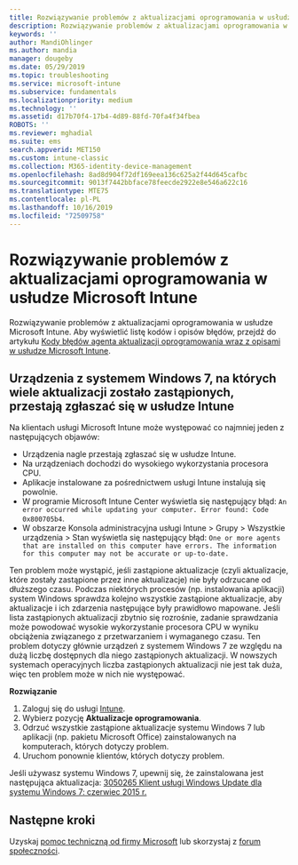 ```yaml
---
title: Rozwiązywanie problemów z aktualizacjami oprogramowania w usłudze Microsoft Intune — Azure | Microsoft Docs
description: Rozwiązywanie problemów z aktualizacjami oprogramowania w usłudze Microsoft Intune.
keywords: ''
author: MandiOhlinger
ms.author: mandia
manager: dougeby
ms.date: 05/29/2019
ms.topic: troubleshooting
ms.service: microsoft-intune
ms.subservice: fundamentals
ms.localizationpriority: medium
ms.technology: ''
ms.assetid: d17b70f4-17b4-4d89-88fd-70fa4f34fbea
ROBOTS: ''
ms.reviewer: mghadial
ms.suite: ems
search.appverid: MET150
ms.custom: intune-classic
ms.collection: M365-identity-device-management
ms.openlocfilehash: 8ad8d904f72df169eea136c625a2f44d645cafbc
ms.sourcegitcommit: 9013f7442bbface78feecde2922e8e546a622c16
ms.translationtype: MTE75
ms.contentlocale: pl-PL
ms.lasthandoff: 10/16/2019
ms.locfileid: "72509758"
---
```

# <a name="troubleshoot-software-updates-in-microsoft-intune"></a>Rozwiązywanie problemów z aktualizacjami oprogramowania w usłudze Microsoft Intune

Rozwiązywanie problemów z aktualizacjami oprogramowania w usłudze Microsoft Intune. Aby wyświetlić listę kodów i opisów błędów, przejdź do artykułu [Kody błędów agenta aktualizacji oprogramowania wraz z opisami w usłudze Microsoft Intune](../protect/software-update-agent-error-codes.md).

## <a name="windows-7-devices-with-many-superseded-updates-stop-reporting-to-intune"></a>Urządzenia z systemem Windows 7, na których wiele aktualizacji zostało zastąpionych, przestają zgłaszać się w usłudze Intune

Na klientach usługi Microsoft Intune może występować co najmniej jeden z następujących objawów:

- Urządzenia nagle przestają zgłaszać się w usłudze Intune.  
- Na urządzeniach dochodzi do wysokiego wykorzystania procesora CPU.
- Aplikacje instalowane za pośrednictwem usługi Intune instalują się powolnie.
- W programie Microsoft Intune Center wyświetla się następujący błąd: `An error occurred while updating your computer. Error found: Code 0x800705b4`.
- W obszarze Konsola administracyjna usługi Intune > Grupy > Wszystkie urządzenia > Stan wyświetla się następujący błąd: `One or more agents that are installed on this computer have errors. The information for this computer may not be accurate or up-to-date.`

Ten problem może wystąpić, jeśli zastąpione aktualizacje (czyli aktualizacje, które zostały zastąpione przez inne aktualizacje) nie były odrzucane od dłuższego czasu. Podczas niektórych procesów (np. instalowania aplikacji) system Windows sprawdza kolejno wszystkie zastąpione aktualizacje, aby aktualizacje i ich zdarzenia następujące były prawidłowo mapowane. Jeśli lista zastąpionych aktualizacji zbytnio się rozrośnie, zadanie sprawdzania może powodować wysokie wykorzystanie procesora CPU w wyniku obciążenia związanego z przetwarzaniem i wymaganego czasu. Ten problem dotyczy głównie urządzeń z systemem Windows 7 ze względu na dużą liczbę dostępnych dla niego zastąpionych aktualizacji. W nowszych systemach operacyjnych liczba zastąpionych aktualizacji nie jest tak duża, więc ten problem może w nich nie występować.

**Rozwiązanie**

1. Zaloguj się do usługi [Intune](https://go.microsoft.com/fwlink/?linkid=2090973).
2. Wybierz pozycję **Aktualizacje oprogramowania**.
3. Odrzuć wszystkie zastąpione aktualizacje systemu Windows 7 lub aplikacji (np. pakietu Microsoft Office) zainstalowanych na komputerach, których dotyczy problem.
4. Uruchom ponownie klientów, których dotyczy problem.

Jeśli używasz systemu Windows 7, upewnij się, że zainstalowana jest następująca aktualizacja: [3050265 Klient usługi Windows Update dla systemu Windows 7: czerwiec 2015 r.](https://support.microsoft.com/kb/3050265)

## <a name="next-steps"></a>Następne kroki

Uzyskaj [pomoc techniczną od firmy Microsoft](get-support.md) lub skorzystaj z [forum społeczności](https://social.technet.microsoft.com/Forums/en-US/home?category=microsoftintune).